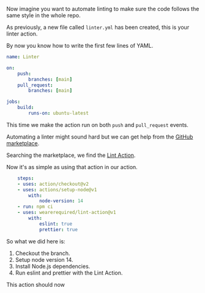 Now imagine you want to automate linting to make sure the code follows the same style in the whole repo.

As previously, a new file called `linter.yml` has been created, this is your linter action.

By now you know how to write the first few lines of YAML.

```yaml
name: Linter

on:
	push:
		branches: [main]
	pull_request:
		branches: [main]

jobs:
	build:
		runs-on: ubuntu-latest
```

This time we make the action run on both `push` and `pull_request` events.

Automating a linter might sound hard but we can get help from the [GitHub marketplace](https://github.com/marketplace).

Searching the marketplace, we find the [Lint Action](https://github.com/marketplace/actions/lint-action).

Now it's as simple as using that action in our action.

```yaml
	steps:
	- uses: action/checkout@v2
	- uses: actions/setup-node@v1
		with:
			node-version: 14
	- run: npm ci
	- uses: wearerequired/lint-action@v1
		with:
			eslint: true
			prettier: true
```

So what we did here is:

1. Checkout the branch.
1. Setup node version 14.
1. Install Node.js dependencies.
1. Run eslint and prettier with the Lint Action.

This action should now 